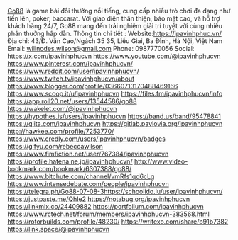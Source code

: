<a href="https://ipavinhphuc.vn/">Go88</a> là game bài đổi thưởng nổi tiếng, cung cấp nhiều trò chơi đa dạng như tiến lên, poker, baccarat. Với giao diện thân thiện, bảo mật cao, và hỗ trợ khách hàng 24/7, Go88 mang đến trải nghiệm giải trí tuyệt vời cùng nhiều phần thưởng hấp dẫn.
Thông tin chi tiết :
Website:<a href="https://ipavinhphuc.vn/">https://ipavinhphuc.vn/</a>
Địa chỉ: 43/Đ. Văn Cao/Ngách 35 35, Liễu Giai, Ba Đình, Hà Nội, Việt Nam
Email: willnodes.wilson@gmail.com
Phone: 0987770056
Social: 
<a href="https://x.com/ipavinhphucvn">https://x.com/ipavinhphucvn</a>
<a href="https://www.youtube.com/@ipavinhphucvn">https://www.youtube.com/@ipavinhphucvn</a>
<a href="https://www.pinterest.com/ipavinhphucvn/">https://www.pinterest.com/ipavinhphucvn/</a>
<a href="https://www.reddit.com/user/ipavinhphucvn/">https://www.reddit.com/user/ipavinhphucvn/</a>
<a href="https://www.twitch.tv/ipavinhphucvn/about">https://www.twitch.tv/ipavinhphucvn/about</a>
<a href="https://www.blogger.com/profile/03660713170488469166">https://www.blogger.com/profile/03660713170488469166</a>
<a href="https://www.scoop.it/u/ipavinhphucvn">https://www.scoop.it/u/ipavinhphucvn</a>
<a href="https://files.fm/ipavinhphucvn/info">https://files.fm/ipavinhphucvn/info</a>
<a href="https://app.roll20.net/users/13544586/go88">https://app.roll20.net/users/13544586/go88</a>
<a href="https://wakelet.com/@ipavinhphucvn">https://wakelet.com/@ipavinhphucvn</a>
<a href="https://hypothes.is/users/ipavinhphucvn">https://hypothes.is/users/ipavinhphucvn</a>
<a href="https://band.us/band/95478841">https://band.us/band/95478841</a>
<a href="https://qiita.com/ipavinhphucvn">https://qiita.com/ipavinhphucvn</a>
<a href="https://gitlab.pavlovia.org/ipavinhphucvn">https://gitlab.pavlovia.org/ipavinhphucvn</a>
<a href="http://hawkee.com/profile/7253770/">http://hawkee.com/profile/7253770/</a>
<a href="https://www.credly.com/users/ipavinhphucvn/badges">https://www.credly.com/users/ipavinhphucvn/badges</a>
<a href="https://gifyu.com/rebeccawilson">https://gifyu.com/rebeccawilson</a>
<a href="https://www.fimfiction.net/user/767384/ipavinhphucvn">https://www.fimfiction.net/user/767384/ipavinhphucvn</a>
<a href="https://profile.hatena.ne.jp/ipavinhphucvn/">https://profile.hatena.ne.jp/ipavinhphucvn/</a>
<a href="http://www.video-bookmark.com/bookmark/6307388/go88/">http://www.video-bookmark.com/bookmark/6307388/go88/</a>
<a href="https://www.bitchute.com/channel/vmRfs1qd6cLg">https://www.bitchute.com/channel/vmRfs1qd6cLg</a>
<a href="https://www.intensedebate.com/people/ipavinhphucvn">https://www.intensedebate.com/people/ipavinhphucvn</a>
<a href="https://telegra.ph/Go88-07-08-3https://schoolido.lu/user/ipavinhphucvn/">https://telegra.ph/Go88-07-08-3https://schoolido.lu/user/ipavinhphucvn/</a>
<a href="https://justpaste.me/QhIe2">https://justpaste.me/QhIe2</a>
<a href="https://notabug.org/ipavinhphucvn">https://notabug.org/ipavinhphucvn</a>
<a href="https://linkmix.co/24409882">https://linkmix.co/24409882</a>
<a href="https://portfolium.com/ipavinhphucvn">https://portfolium.com/ipavinhphucvn</a>
<a href="https://www.rctech.net/forum/members/ipavinhphucvn-383568.html">https://www.rctech.net/forum/members/ipavinhphucvn-383568.html</a>
<a href="https://rotorbuilds.com/profile/48230/">https://rotorbuilds.com/profile/48230/</a>
<a href="https://writexo.com/share/b91b7382">https://writexo.com/share/b91b7382</a>
<a href="https://link.space/@ipavinhphucvn">https://link.space/@ipavinhphucvn</a>
